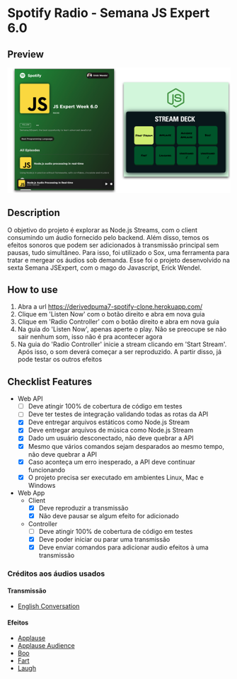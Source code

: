 # Spotify Radio - Semana JS Expert 6.0

## Preview

<img src="./prints/demo.png" />

## Description

O objetivo do projeto é explorar as Node.js Streams, com o client consumindo um áudio
fornecido pelo backend. Além disso, temos os efeitos sonoros que podem ser adicionados à 
transmissão principal sem pausas, tudo simultâneo. Para isso, foi utilizado o Sox, uma ferramenta para tratar e mergear os áudios sob demanda. Esse foi o projeto desenvolvido na sexta Semana JSExpert, com o mago do Javascript, Erick Wendel.

## How to use

1. Abra a url https://derivedpuma7-spotify-clone.herokuapp.com/  
2. Clique em 'Listen Now' com o botão direito e abra em nova guia  
3. Clique em 'Radio Controller' com o botão direito e abra em nova guia
4. Na guia do 'Listen Now', apenas aperte o play. Não se preocupe se não sair nenhum som, isso não é pra acontecer agora  
5. Na guia do 'Radio Controller' inicie a stream clicando em 'Start Stream'. Após isso, o som deverá começar a ser reproduzido. A partir disso, já pode testar os outros efeitos


## Checklist Features

- Web API
    - [ ] Deve atingir 100% de cobertura de código em testes
    - [ ] Deve ter testes de integração validando todas as rotas da API
    - [x] Deve entregar arquivos estáticos como Node.js Stream
    - [x] Deve entregar arquivos de música como Node.js Stream
    - [x] Dado um usuário desconectado, não deve quebrar a API
    - [x] Mesmo que vários comandos sejam desparados ao mesmo tempo, não deve quebrar a API
    - [x] Caso aconteça um erro inesperado, a API deve continuar funcionando
    - [x] O projeto precisa ser executado em ambientes Linux, Mac e Windows

- Web App 
    - Client
        - [x] Deve reproduzir a transmissão
        - [x] Não deve pausar se algum efeito for adicionado
    - Controller
        - [ ] Deve atingir 100% de cobertura de código em testes
        - [x] Deve poder iniciar ou parar uma transmissão 
        - [x] Deve enviar comandos para adicionar audio efeitos à uma transmissão

### Créditos aos áudios usados

#### Transmissão 
- [English Conversation](https://youtu.be/ytmMipczEI8)

#### Efeitos
- [Applause](https://youtu.be/mMn_aYpzpG0)
- [Applause Audience](https://youtu.be/3IC76o_lhFw)
- [Boo](https://youtu.be/rYAQN11a2Dc)
- [Fart](https://youtu.be/4PnUfYhbDDM)
- [Laugh](https://youtu.be/TZ90IUrMNCo)
